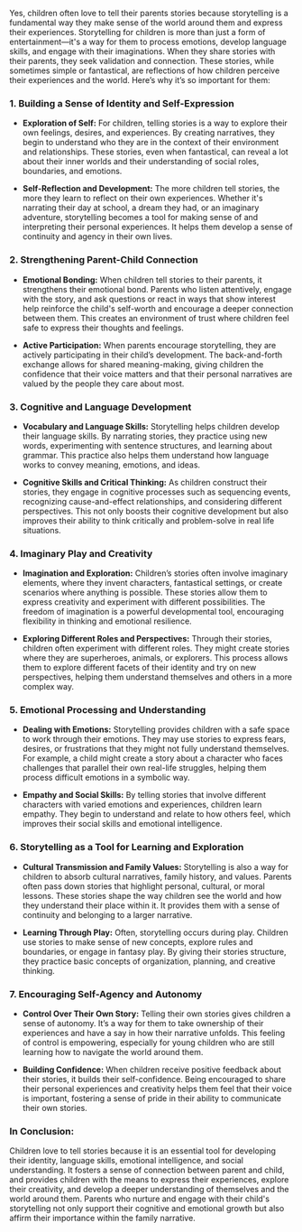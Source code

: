 Yes, children often love to tell their parents stories because storytelling is a fundamental way they make sense of the world around them and express their experiences. Storytelling for children is more than just a form of entertainment—it's a way for them to process emotions, develop language skills, and engage with their imaginations. When they share stories with their parents, they seek validation and connection. These stories, while sometimes simple or fantastical, are reflections of how children perceive their experiences and the world. Here’s why it’s so important for them:

### **1. Building a Sense of Identity and Self-Expression**

- **Exploration of Self:** For children, telling stories is a way to explore their own feelings, desires, and experiences. By creating narratives, they begin to understand who they are in the context of their environment and relationships. These stories, even when fantastical, can reveal a lot about their inner worlds and their understanding of social roles, boundaries, and emotions.
    
- **Self-Reflection and Development:** The more children tell stories, the more they learn to reflect on their own experiences. Whether it's narrating their day at school, a dream they had, or an imaginary adventure, storytelling becomes a tool for making sense of and interpreting their personal experiences. It helps them develop a sense of continuity and agency in their own lives.
    

### **2. Strengthening Parent-Child Connection**

- **Emotional Bonding:** When children tell stories to their parents, it strengthens their emotional bond. Parents who listen attentively, engage with the story, and ask questions or react in ways that show interest help reinforce the child's self-worth and encourage a deeper connection between them. This creates an environment of trust where children feel safe to express their thoughts and feelings.
    
- **Active Participation:** When parents encourage storytelling, they are actively participating in their child’s development. The back-and-forth exchange allows for shared meaning-making, giving children the confidence that their voice matters and that their personal narratives are valued by the people they care about most.
    

### **3. Cognitive and Language Development**

- **Vocabulary and Language Skills:** Storytelling helps children develop their language skills. By narrating stories, they practice using new words, experimenting with sentence structures, and learning about grammar. This practice also helps them understand how language works to convey meaning, emotions, and ideas.
    
- **Cognitive Skills and Critical Thinking:** As children construct their stories, they engage in cognitive processes such as sequencing events, recognizing cause-and-effect relationships, and considering different perspectives. This not only boosts their cognitive development but also improves their ability to think critically and problem-solve in real life situations.
    

### **4. Imaginary Play and Creativity**

- **Imagination and Exploration:** Children’s stories often involve imaginary elements, where they invent characters, fantastical settings, or create scenarios where anything is possible. These stories allow them to express creativity and experiment with different possibilities. The freedom of imagination is a powerful developmental tool, encouraging flexibility in thinking and emotional resilience.
    
- **Exploring Different Roles and Perspectives:** Through their stories, children often experiment with different roles. They might create stories where they are superheroes, animals, or explorers. This process allows them to explore different facets of their identity and try on new perspectives, helping them understand themselves and others in a more complex way.
    

### **5. Emotional Processing and Understanding**

- **Dealing with Emotions:** Storytelling provides children with a safe space to work through their emotions. They may use stories to express fears, desires, or frustrations that they might not fully understand themselves. For example, a child might create a story about a character who faces challenges that parallel their own real-life struggles, helping them process difficult emotions in a symbolic way.
    
- **Empathy and Social Skills:** By telling stories that involve different characters with varied emotions and experiences, children learn empathy. They begin to understand and relate to how others feel, which improves their social skills and emotional intelligence.
    

### **6. Storytelling as a Tool for Learning and Exploration**

- **Cultural Transmission and Family Values:** Storytelling is also a way for children to absorb cultural narratives, family history, and values. Parents often pass down stories that highlight personal, cultural, or moral lessons. These stories shape the way children see the world and how they understand their place within it. It provides them with a sense of continuity and belonging to a larger narrative.
    
- **Learning Through Play:** Often, storytelling occurs during play. Children use stories to make sense of new concepts, explore rules and boundaries, or engage in fantasy play. By giving their stories structure, they practice basic concepts of organization, planning, and creative thinking.
    

### **7. Encouraging Self-Agency and Autonomy**

- **Control Over Their Own Story:** Telling their own stories gives children a sense of autonomy. It’s a way for them to take ownership of their experiences and have a say in how their narrative unfolds. This feeling of control is empowering, especially for young children who are still learning how to navigate the world around them.
    
- **Building Confidence:** When children receive positive feedback about their stories, it builds their self-confidence. Being encouraged to share their personal experiences and creativity helps them feel that their voice is important, fostering a sense of pride in their ability to communicate their own stories.
    

### **In Conclusion:**

Children love to tell stories because it is an essential tool for developing their identity, language skills, emotional intelligence, and social understanding. It fosters a sense of connection between parent and child, and provides children with the means to express their experiences, explore their creativity, and develop a deeper understanding of themselves and the world around them. Parents who nurture and engage with their child's storytelling not only support their cognitive and emotional growth but also affirm their importance within the family narrative.